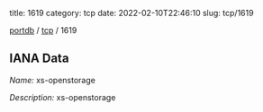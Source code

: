 title: 1619
category: tcp
date: 2022-02-10T22:46:10
slug: tcp/1619

[portdb](/) / [tcp](/category/tcp.html) / 1619


## IANA Data

_Name:_ xs-openstorage

_Description:_ xs-openstorage


